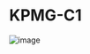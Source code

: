 # KPMG-C1

![image](https://user-images.githubusercontent.com/61777346/202189501-9104ff79-ff7a-4594-a3d3-6f8a54bab45a.png)
